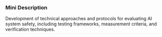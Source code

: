 ### Mini Description

Development of technical approaches and protocols for evaluating AI system safety, including testing frameworks, measurement criteria, and verification techniques.
